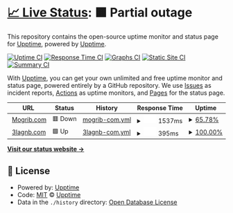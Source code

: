 # [📈 Live Status](https://upptime.github.io/upptime): <!--live status--> **🟧 Partial outage**

This repository contains the open-source uptime monitor and status page for [Upptime](https://upptime.js.org), powered by [Upptime](https://github.com/upptime/upptime).

[![Uptime CI](https://github.com/koj-co/upptime/workflows/Uptime%20CI/badge.svg)](https://github.com/koj-co/upptime/actions?query=workflow%3A%22Uptime+CI%22)
[![Response Time CI](https://github.com/koj-co/upptime/workflows/Response%20Time%20CI/badge.svg)](https://github.com/koj-co/upptime/actions?query=workflow%3A%22Response+Time+CI%22)
[![Graphs CI](https://github.com/koj-co/upptime/workflows/Graphs%20CI/badge.svg)](https://github.com/koj-co/upptime/actions?query=workflow%3A%22Graphs+CI%22)
[![Static Site CI](https://github.com/koj-co/upptime/workflows/Static%20Site%20CI/badge.svg)](https://github.com/koj-co/upptime/actions?query=workflow%3A%22Static+Site+CI%22)
[![Summary CI](https://github.com/koj-co/upptime/workflows/Summary%20CI/badge.svg)](https://github.com/koj-co/upptime/actions?query=workflow%3A%22Summary+CI%22)

With [Upptime](https://upptime.js.org), you can get your own unlimited and free uptime monitor and status page, powered entirely by a GitHub repository. We use [Issues](https://github.com/upptime/upptime/issues) as incident reports, [Actions](https://github.com/upptime/upptime/actions) as uptime monitors, and [Pages](https://upptime.github.io/upptime) for the status page.

<!--start: status pages-->
<!-- This summary is generated by Upptime (https://github.com/upptime/upptime) -->
<!-- Do not edit this manually, your changes will be overwritten -->
<!-- prettier-ignore -->
| URL | Status | History | Response Time | Uptime |
| --- | ------ | ------- | ------------- | ------ |
| <img alt="" src="https://favicons.githubusercontent.com/www.mogrib.com" height="13"> [Mogrib.com](https://www.mogrib.com) | 🟥 Down | [mogrib-com.yml](https://github.com/AhmadIbrahiim/Mogrib-Uptime/commits/HEAD/history/mogrib-com.yml) | <details><summary><img alt="Response time graph" src="./graphs/mogrib-com/response-time-week.png" height="20"> 1537ms</summary><br><a href="https://upptime.github.io/upptime/history/mogrib-com"><img alt="Response time 1430" src="https://img.shields.io/endpoint?url=https%3A%2F%2Fraw.githubusercontent.com%2FAhmadIbrahiim%2FMogrib-Uptime%2FHEAD%2Fapi%2Fmogrib-com%2Fresponse-time.json"></a><br><a href="https://upptime.github.io/upptime/history/mogrib-com"><img alt="24-hour response time 471" src="https://img.shields.io/endpoint?url=https%3A%2F%2Fraw.githubusercontent.com%2FAhmadIbrahiim%2FMogrib-Uptime%2FHEAD%2Fapi%2Fmogrib-com%2Fresponse-time-day.json"></a><br><a href="https://upptime.github.io/upptime/history/mogrib-com"><img alt="7-day response time 1537" src="https://img.shields.io/endpoint?url=https%3A%2F%2Fraw.githubusercontent.com%2FAhmadIbrahiim%2FMogrib-Uptime%2FHEAD%2Fapi%2Fmogrib-com%2Fresponse-time-week.json"></a><br><a href="https://upptime.github.io/upptime/history/mogrib-com"><img alt="30-day response time 2408" src="https://img.shields.io/endpoint?url=https%3A%2F%2Fraw.githubusercontent.com%2FAhmadIbrahiim%2FMogrib-Uptime%2FHEAD%2Fapi%2Fmogrib-com%2Fresponse-time-month.json"></a><br><a href="https://upptime.github.io/upptime/history/mogrib-com"><img alt="1-year response time 1430" src="https://img.shields.io/endpoint?url=https%3A%2F%2Fraw.githubusercontent.com%2FAhmadIbrahiim%2FMogrib-Uptime%2FHEAD%2Fapi%2Fmogrib-com%2Fresponse-time-year.json"></a></details> | <details><summary><a href="https://upptime.github.io/upptime/history/mogrib-com">65.78%</a></summary><a href="https://upptime.github.io/upptime/history/mogrib-com"><img alt="All-time uptime 96.87%" src="https://img.shields.io/endpoint?url=https%3A%2F%2Fraw.githubusercontent.com%2FAhmadIbrahiim%2FMogrib-Uptime%2FHEAD%2Fapi%2Fmogrib-com%2Fuptime.json"></a><br><a href="https://upptime.github.io/upptime/history/mogrib-com"><img alt="24-hour uptime 87.80%" src="https://img.shields.io/endpoint?url=https%3A%2F%2Fraw.githubusercontent.com%2FAhmadIbrahiim%2FMogrib-Uptime%2FHEAD%2Fapi%2Fmogrib-com%2Fuptime-day.json"></a><br><a href="https://upptime.github.io/upptime/history/mogrib-com"><img alt="7-day uptime 65.78%" src="https://img.shields.io/endpoint?url=https%3A%2F%2Fraw.githubusercontent.com%2FAhmadIbrahiim%2FMogrib-Uptime%2FHEAD%2Fapi%2Fmogrib-com%2Fuptime-week.json"></a><br><a href="https://upptime.github.io/upptime/history/mogrib-com"><img alt="30-day uptime 91.65%" src="https://img.shields.io/endpoint?url=https%3A%2F%2Fraw.githubusercontent.com%2FAhmadIbrahiim%2FMogrib-Uptime%2FHEAD%2Fapi%2Fmogrib-com%2Fuptime-month.json"></a><br><a href="https://upptime.github.io/upptime/history/mogrib-com"><img alt="1-year uptime 96.87%" src="https://img.shields.io/endpoint?url=https%3A%2F%2Fraw.githubusercontent.com%2FAhmadIbrahiim%2FMogrib-Uptime%2FHEAD%2Fapi%2Fmogrib-com%2Fuptime-year.json"></a></details>
| <img alt="" src="https://favicons.githubusercontent.com/www.3lagnb.com" height="13"> [3lagnb.com](https://www.3lagnb.com) | 🟩 Up | [3lagnb-com.yml](https://github.com/AhmadIbrahiim/Mogrib-Uptime/commits/HEAD/history/3lagnb-com.yml) | <details><summary><img alt="Response time graph" src="./graphs/3lagnb-com/response-time-week.png" height="20"> 395ms</summary><br><a href="https://upptime.github.io/upptime/history/3lagnb-com"><img alt="Response time 455" src="https://img.shields.io/endpoint?url=https%3A%2F%2Fraw.githubusercontent.com%2FAhmadIbrahiim%2FMogrib-Uptime%2FHEAD%2Fapi%2F3lagnb-com%2Fresponse-time.json"></a><br><a href="https://upptime.github.io/upptime/history/3lagnb-com"><img alt="24-hour response time 387" src="https://img.shields.io/endpoint?url=https%3A%2F%2Fraw.githubusercontent.com%2FAhmadIbrahiim%2FMogrib-Uptime%2FHEAD%2Fapi%2F3lagnb-com%2Fresponse-time-day.json"></a><br><a href="https://upptime.github.io/upptime/history/3lagnb-com"><img alt="7-day response time 395" src="https://img.shields.io/endpoint?url=https%3A%2F%2Fraw.githubusercontent.com%2FAhmadIbrahiim%2FMogrib-Uptime%2FHEAD%2Fapi%2F3lagnb-com%2Fresponse-time-week.json"></a><br><a href="https://upptime.github.io/upptime/history/3lagnb-com"><img alt="30-day response time 452" src="https://img.shields.io/endpoint?url=https%3A%2F%2Fraw.githubusercontent.com%2FAhmadIbrahiim%2FMogrib-Uptime%2FHEAD%2Fapi%2F3lagnb-com%2Fresponse-time-month.json"></a><br><a href="https://upptime.github.io/upptime/history/3lagnb-com"><img alt="1-year response time 455" src="https://img.shields.io/endpoint?url=https%3A%2F%2Fraw.githubusercontent.com%2FAhmadIbrahiim%2FMogrib-Uptime%2FHEAD%2Fapi%2F3lagnb-com%2Fresponse-time-year.json"></a></details> | <details><summary><a href="https://upptime.github.io/upptime/history/3lagnb-com">100.00%</a></summary><a href="https://upptime.github.io/upptime/history/3lagnb-com"><img alt="All-time uptime 99.98%" src="https://img.shields.io/endpoint?url=https%3A%2F%2Fraw.githubusercontent.com%2FAhmadIbrahiim%2FMogrib-Uptime%2FHEAD%2Fapi%2F3lagnb-com%2Fuptime.json"></a><br><a href="https://upptime.github.io/upptime/history/3lagnb-com"><img alt="24-hour uptime 100.00%" src="https://img.shields.io/endpoint?url=https%3A%2F%2Fraw.githubusercontent.com%2FAhmadIbrahiim%2FMogrib-Uptime%2FHEAD%2Fapi%2F3lagnb-com%2Fuptime-day.json"></a><br><a href="https://upptime.github.io/upptime/history/3lagnb-com"><img alt="7-day uptime 100.00%" src="https://img.shields.io/endpoint?url=https%3A%2F%2Fraw.githubusercontent.com%2FAhmadIbrahiim%2FMogrib-Uptime%2FHEAD%2Fapi%2F3lagnb-com%2Fuptime-week.json"></a><br><a href="https://upptime.github.io/upptime/history/3lagnb-com"><img alt="30-day uptime 100.00%" src="https://img.shields.io/endpoint?url=https%3A%2F%2Fraw.githubusercontent.com%2FAhmadIbrahiim%2FMogrib-Uptime%2FHEAD%2Fapi%2F3lagnb-com%2Fuptime-month.json"></a><br><a href="https://upptime.github.io/upptime/history/3lagnb-com"><img alt="1-year uptime 99.98%" src="https://img.shields.io/endpoint?url=https%3A%2F%2Fraw.githubusercontent.com%2FAhmadIbrahiim%2FMogrib-Uptime%2FHEAD%2Fapi%2F3lagnb-com%2Fuptime-year.json"></a></details>

<!--end: status pages-->

[**Visit our status website →**](https://upptime.github.io/upptime)

## 📄 License

- Powered by: [Upptime](https://github.com/upptime/upptime)
- Code: [MIT](./LICENSE) © [Upptime](https://upptime.js.org)
- Data in the `./history` directory: [Open Database License](https://opendatacommons.org/licenses/odbl/1-0/)
